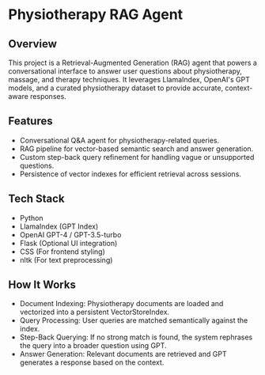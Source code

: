 # Physiotherapy RAG Agent
## Overview
This project is a Retrieval-Augmented Generation (RAG) agent that powers a conversational interface to answer user questions about physiotherapy, massage, and therapy techniques. It leverages LlamaIndex, OpenAI's GPT models, and a curated physiotherapy dataset to provide accurate, context-aware responses.

## Features
- Conversational Q&A agent for physiotherapy-related queries.
- RAG pipeline for vector-based semantic search and answer generation.
- Custom step-back query refinement for handling vague or unsupported questions.
- Persistence of vector indexes for efficient retrieval across sessions.

## Tech Stack
- Python
- LlamaIndex (GPT Index)
- OpenAI GPT-4 / GPT-3.5-turbo
- Flask (Optional UI integration)
- CSS (For frontend styling)
- nltk (For text preprocessing)

## How It Works
- Document Indexing: Physiotherapy documents are loaded and vectorized into a persistent VectorStoreIndex.
- Query Processing: User queries are matched semantically against the index.
- Step-Back Querying: If no strong match is found, the system rephrases the query into a broader question using GPT.
- Answer Generation: Relevant documents are retrieved and GPT generates a response based on the context.
